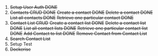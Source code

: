 1. ~~Setup User Auth DONE~~
2. ~~Contacts CRUD DONE~~
~~Create a contact DONE~~
~~Delete a contact DONE~~
~~List all contacts DONE~~
~~Retrieve one particular contact DONE~~
3. ~~Contact List CRUD~~
~~Create a contact list DONE~~
~~Delete a contact list DONE~~
~~List all contact lists DONE~~
~~Retrieve one particular contact list DONE~~
~~Add Contact to list DONE~~
~~Remove Contact from Contact List~~
4. ~~Search Contact List~~
5. Setup Test
6. ~~Dockerise~~
